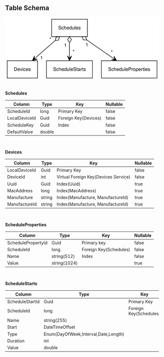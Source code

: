 ## Table Schema
![Table Relationships](Schema.svg)
<br />
<br />

__Schedules__

|Column|Type|Key|Nullable|
|--|--|--|--|
|ScheduleId|long|Primary Key|false|
|LocalDeviceId|Guid|Foreign Key(Devices)|false|
|ScheduleKey|Guid|Index|false|
|DefaultValue|double||false|

<br />

__Devices__

|Column|Type|Key|Nullable|
|--|--|--|--|
|LocalDeviceId|Guid|Primary Key|false|
|DeviceId|int|Virtual Foreign Key(Devices Service)|false|
|Uuid|Guid|Index(Uuid)|true|
|MacAddress|long|Index(MacAddress)|true|
|Manufacture|string|Index(Manufacture, ManufactureId)|true|
|ManufactureId|string|Index(Manufacture, ManufactureId)|true|

<br />

__ScheduleProperties__

|Column|Type|Key|Nullable|
|--|--|--|--|
|SchedulePropertyId|Guid|Primary key|false|
|ScheduleId|long|Foreign Key(Schedules)|false|
|Name|string(512)|Index|false|
|Value|string(1024)||true|

<br />

__ScheduleStarts__

|Column|Type|Key|Nullable|
|--|--|--|--|
|ScheduleStartId|Guid|Primary Key|false|
|ScheduleId|long|Foreign Key(Schedules)|false|
|Name|string(255)||false|
|Start|DateTimeOffset||false|
|Type|Enum(DayOfWeek,Interval,Date,Length)||false|
|Duration|int||true|
|Value|double||false|